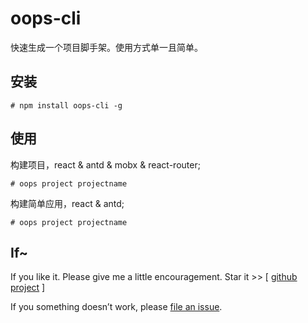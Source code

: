 # oops-cli

快速生成一个项目脚手架。使用方式单一且简单。

## 安装

```shell
# npm install oops-cli -g
```

## 使用

构建项目，react & antd & mobx & react-router;

```shell
# oops project projectname
```

构建简单应用，react & antd;

```shell
# oops project projectname
```

## If~

If you like it. Please give me a little encouragement. Star it >> [ [github project](https://github.com/Coyeah/oops-cli) ]

If you something doesn’t work, please [file an issue](https://github.com/Coyeah/oops-cli/issues).

